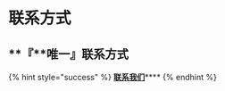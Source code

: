 # 联系方式

## **『**唯一』联系方式

{% hint style="success" %}
[**联系我们**](https://ss.5mu.me/submitticket.php)\*\*\*\*
{% endhint %}

